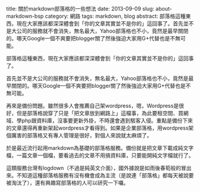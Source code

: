 title:	關於markdown部落格的一些想法
date:	2013-09-09
slug:	about-markdown-bsp
category:	網路
tags:	markdown, blog
abstract:	部落格這種東西，現在大家應該都深深體會到「你的文章其實並不是你的」這回事了。首先並不是大公司的服務就不會消失，無名最大，Yahoo部落格也不小，竟然是最早關閉的。哪天Google一個不爽要把blogger關了然後強迫大家用G+代替也是不無可能。

部落格這種東西，現在大家應該都深深體會到「你的文章其實並不是你的」這回事了。

首先並不是大公司的服務就不會消失，無名最大，Yahoo部落格也不小，竟然是最早關閉的。哪天Google一個不爽要把blogger關了然後強迫大家用G+代替也是不無可能。

再來是備份問題。雖然很多人會推薦自己架wordpress，嗯，Wordpress是很好，但是部落格說穿了只是「把文章放到網路上」這檔事，為此要租空間、買網域、學php跟資料庫，沒事要更新外掛，不時還會遇到駭客入侵。重點是備份下來的文章還得再重新架起wordpress才看得到。如果是企業部落格，用wordpress架個厲害的部落格又有專人管理是很好，對個人來說就太麻煩了。

於是最近流行起用markdown為基礎的部落格服務。備份就是把文章下載成純文字檔，一篇文章一個檔，要看過去的文章不用搞資料庫，只要能開純文字檔就行了。

這類服務台灣有logdown（不過是純英文介面），國外據說是如雨後春筍般的冒出來。不知道這種部落格服務有沒有機會成為主流（是說連「部落格」都每天被說要被淘汰了），還有興趣寫部落格的人可以研究一下囉。